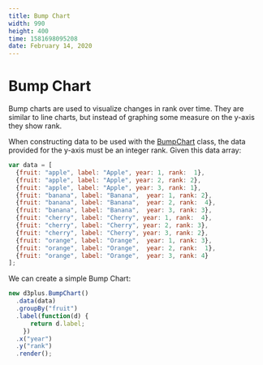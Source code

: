 ```yaml
---
title: Bump Chart
width: 990
height: 400
time: 1581698095208
date: February 14, 2020
---
```


# Bump Chart

Bump charts are used to visualize changes in rank over time. They are similar to line charts, but instead of graphing some measure on the y-axis they show rank.

When constructing data to be used with the [BumpChart](http://d3plus.org/docs/#BumpChart) class, the data provided for the y-axis must be an integer rank. Given this data array:

```js
var data = [
  {fruit: "apple", label: "Apple", year: 1, rank:  1},
  {fruit: "apple", label: "Apple", year: 2, rank: 2},
  {fruit: "apple", label: "Apple", year: 3, rank: 1},
  {fruit: "banana", label: "Banana",  year: 1, rank: 2},
  {fruit: "banana", label: "Banana",  year: 2, rank:  4},
  {fruit: "banana", label: "Banana",  year: 3, rank: 3},
  {fruit: "cherry", label: "Cherry", year: 1, rank:  4},
  {fruit: "cherry", label: "Cherry", year: 2, rank: 3},
  {fruit: "cherry", label: "Cherry", year: 3, rank: 2},
  {fruit: "orange", label: "Orange",  year: 1, rank: 3},
  {fruit: "orange", label: "Orange",  year: 2, rank:  1},
  {fruit: "orange", label: "Orange",  year: 3, rank: 4}
];
```

We can create a simple Bump Chart:

```js
new d3plus.BumpChart()
  .data(data)
  .groupBy("fruit")
  .label(function(d) {
      return d.label;
    })
  .x("year")
  .y("rank")
  .render();
```
